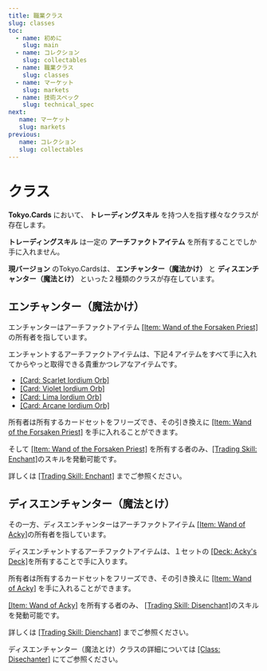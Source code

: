 ```yaml
---
title: 職業クラス
slug: classes
toc:
  - name: 初めに 
    slug: main 
  - name: コレクション 
    slug: collectables 
  - name: 職業クラス 
    slug: classes 
  - name: マーケット 
    slug: markets 
  - name: 技術スペック 
    slug: technical_spec 
next: 
   name: マーケット
   slug: markets 
previous: 
   name: コレクション 
   slug: collectables 
---
```


# クラス 
 __Tokyo.Cards__ において、 __トレーディングスキル__ を持つ人を指す様々なクラスが存在します。
 
 __トレーディングスキル__ は一定の __アーチファクトアイテム__ を所有することでしか手に入れません。
 
 __現バージョン__ のTokyo.Cardsは、 __エンチャンター（魔法かけ）__ と __ディスエンチャンター（魔法とけ）__ といった２種類のクラスが存在しています。


## エンチャンター（魔法かけ） 
エンチャンターはアーチファクトアイテム [[Item: Wand of the Forsaken Priest]](WandOfTheForsakenPriest) の所有者を指しています。

エンチャントするアーチファクトアイテムは、下記４アイテムをすべて手に入れてからやっと取得できる貴重かつレアなアイテムです。

- [[Card: Scarlet Iordium Orb]](https://tokyo.cards/items/?id=2931&asset_type=card&lang=en)
- [[Card: Violet Iordium Orb]](https://tokyo.cards/items/?id=2929&asset_type=card&lang=en)
- [[Card: Lima Iordium Orb]](https://tokyo.cards/items/?id=2930&asset_type=card&lang=en)
- [[Card: Arcane Iordium Orb]](https://tokyo.cards/items/?id=2928&asset_type=card&lang=en)

所有者は所有するカードセットをフリーズでき、その引き換えに [[Item: Wand of the Forsaken Priest]](wandfo) を手に入れることができます。

そして [[Item: Wand of the Forsaken Priest]](wandfo) を所有する者のみ、[[Trading Skill: Enchant]](https://stackedit.io/enchant)のスキルを発動可能です。

詳しくは [[Trading Skill: Enchant]](https://stackedit.io/enchant) までご参照ください。

## ディスエンチャンター（魔法とけ）
その一方、ディスエンチャンターはアーチファクトアイテム [[Item: Wand of Acky]](EnchantersStaff)の所有者を指しています。

ディスエンチャントするアーチファクトアイテムは、１セットの [[Deck: Acky's Deck]](AkkiDeck)を所有することで手に入ります。


所有者は所有するカードセットをフリーズでき、その引き換えに [[Item: Wand of Acky]](EnchantersStaff) を手に入れることができます。

[[Item: Wand of Acky]](EnchantersStaff) を所有する者のみ、 [[Trading Skill: Disenchant]](enchant)のスキルを発動可能です。

詳しくは [[Trading Skill: Dienchant]](enchant) までご参照ください。

ディスエンチャンター（魔法とけ）クラスの詳細については [[Class: Disechanter]](Enchanter) にてご参照ください。
